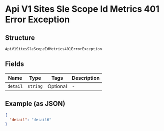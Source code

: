 
# Api V1 Sites Sle Scope Id Metrics 401 Error Exception

## Structure

`ApiV1SitesSleScopeIdMetrics401ErrorException`

## Fields

| Name | Type | Tags | Description |
|  --- | --- | --- | --- |
| `detail` | `string` | Optional | - |

## Example (as JSON)

```json
{
  "detail": "detail6"
}
```

